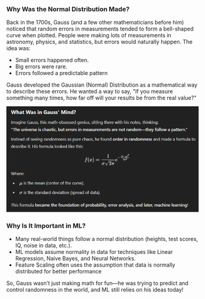 ### Why Was the Normal Distribution Made?
Back in the 1700s, Gauss (and a few other mathematicians before him) noticed that random errors in measurements tended to form a bell-shaped curve when plotted. People were making lots of measurements in astronomy, physics, and statistics, but errors would naturally happen. The idea was:

* Small errors happened often.
* Big errors were rare.
* Errors followed a predictable pattern

Gauss developed the Gaussian (Normal) Distribution as a mathematical way to describe these errors. He wanted a way to say, "If you measure something many times, how far off will your results be from the real value?"

![](/images/image_2025-03-07_105849152.png)

### Why Is It Important in ML?
* Many real-world things follow a normal distribution (heights, test scores, IQ, noise in data, etc.).
* ML models assume normality in data for techniques like Linear Regression, Naive Bayes, and Neural Networks.
* Feature Scaling often uses the assumption that data is normally distributed for better performance

So, Gauss wasn’t just making math for fun—he was trying to predict and control randomness in the world, and ML still relies on his ideas today!


